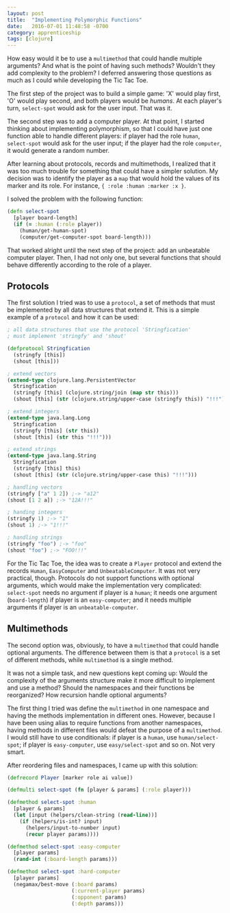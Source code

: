 ```yaml
---
layout: post
title:  "Implementing Polymorphic Functions"
date:   2016-07-01 11:48:58 -0700
category: apprenticeship
tags: [clojure]
---
```


How easy would it be to use a `multimethod` that could handle multiple arguments? And what is the point of having such methods? Wouldn't they add complexity to the problem? I deferred answering those questions as much as I could while developing the Tic Tac Toe. <!--more-->

The first step of the project was to build a simple game: 'X' would play first, 'O' would play second, and both players would be *humans*. At each player's turn, `select-spot` would ask for the user input. That was it.

The second step was to add a computer player. At that point, I started thinking about implementing polymorphism, so that I could have just one function able to handle different players: if player had the role `human`, `select-spot` would ask for the user input; if the player had the role `computer`, it would generate a random number.

After learning about protocols, records and multimethods, I realized that it was too much trouble for something that could have a simpler solution. My decision was to identify the player as a `map` that would hold the values of its marker and its role. For instance, `{ :role :human :marker :x }`.

I solved the problem with the following function:

```clojure
(defn select-spot
  [player board-length]
  (if (= :human (:role player))
    (human/get-human-spot)
    (computer/get-computer-spot board-length)))
```

That worked alright until the next step of the project: add an unbeatable computer player. Then, I had not only one, but several functions that should behave differently according to the role of a player.

## Protocols

The first solution I tried was to use a `protocol`, a set of methods that must be implemented by all data structures that extend it. This is a simple example of a `protocol` and how it can be used:

```clojure
; all data structures that use the protocol 'Stringfication'
; must implement 'stringfy' and 'shout'

(defprotocol Stringfication
  (stringfy [this])
  (shout [this]))

; extend vectors
(extend-type clojure.lang.PersistentVector
  Stringfication
  (stringfy [this] (clojure.string/join (map str this)))
  (shout [this] (str (clojure.string/upper-case (stringfy this)) "!!!"))))

; extend integers
(extend-type java.lang.Long
  Stringfication
  (stringfy [this] (str this))
  (shout [this] (str this "!!!")))

; extend strings
(extend-type java.lang.String
  Stringfication
  (stringfy [this] this)
  (shout [this] (str (clojure.string/upper-case this) "!!!")))

; handling vectors
(stringfy ["a" 1 2]) ;-> "a12"
(shout [1 2 a]) ;-> "12A!!!"

; handing integers
(stringfy 1) ;-> "1"
(shout 1) ;-> "1!!!"

; handling strings
(stringfy "foo") ;-> "foo"
(shout "foo") ;-> "FOO!!!"
```

For the Tic Tac Toe, the idea was to create a `Player` protocol and extend the records `Human`, `EasyComputer` and `UnbeatableComputer`. It was not very practical, though. Protocols do not support functions with optional arguments, which would make the implementation very complicated: `select-spot` needs no argument if player is a `human`; it needs one argument (`board-length`) if player is an `easy-computer`; and it needs multiple arguments if player is an `unbeatable-computer`.

## Multimethods

The second option was, obviously, to have a `multimethod` that could handle optional arguments. The difference between them is that a `protocol` is a set of different methods, while `multimethod` is a single method.

It was not a simple task, and new questions kept coming up: Would the complexity of the arguments structure make it more difficult to implement and use a method? Should the namespaces and their functions be reorganized? How recursion handle optional arguments?

The first thing I tried was define the `multimethod` in one namespace and having the methods implementation in different ones. However, because I have been using alias to require functions from another namespaces, having methods in different files would defeat the purpose of a `multimethod`. I would still have to use conditionals: if player is a `human`, use `human/select-spot`; if player is `easy-computer`, use `easy/select-spot` and so on. Not very smart.

After reordering files and namespaces, I came up with this solution:

```clojure
(defrecord Player [marker role ai value])

(defmulti select-spot (fn [player & params] (:role player)))

(defmethod select-spot :human
  [player & params]
  (let [input (helpers/clean-string (read-line))]
    (if (helpers/is-int? input)
      (helpers/input-to-number input)
      (recur player params))))

(defmethod select-spot :easy-computer
  [player params]
  (rand-int (:board-length params)))

(defmethod select-spot :hard-computer
  [player params]
  (negamax/best-move (:board params)
                     (:current-player params)
                     (:opponent params)
                     (:depth params)))
```
